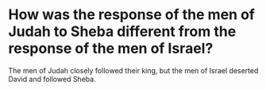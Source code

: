 # How was the response of the men of Judah to Sheba different from the response of the men of Israel?

The men of Judah closely followed their king, but the men of Israel deserted David and followed Sheba.
